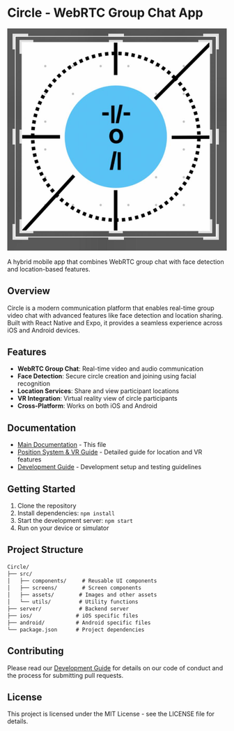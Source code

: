 # Circle - WebRTC Group Chat App

![Circle App Logo](src/assets/images/circle-app-logo.png)

A hybrid mobile app that combines WebRTC group chat with face detection and location-based features.

## Overview

Circle is a modern communication platform that enables real-time group video chat with advanced features like face detection and location sharing. Built with React Native and Expo, it provides a seamless experience across iOS and Android devices.

## Features

- **WebRTC Group Chat**: Real-time video and audio communication
- **Face Detection**: Secure circle creation and joining using facial recognition
- **Location Services**: Share and view participant locations
- **VR Integration**: Virtual reality view of circle participants
- **Cross-Platform**: Works on both iOS and Android

## Documentation

- [Main Documentation](README.md) - This file
- [Position System & VR Guide](README2.md) - Detailed guide for location and VR features
- [Development Guide](README3.md) - Development setup and testing guidelines

## Getting Started

1. Clone the repository
2. Install dependencies: `npm install`
3. Start the development server: `npm start`
4. Run on your device or simulator

## Project Structure

```
Circle/
├── src/
│   ├── components/     # Reusable UI components
│   ├── screens/        # Screen components
│   ├── assets/        # Images and other assets
│   └── utils/         # Utility functions
├── server/            # Backend server
├── ios/              # iOS specific files
├── android/          # Android specific files
└── package.json      # Project dependencies
```

## Contributing

Please read our [Development Guide](README3.md) for details on our code of conduct and the process for submitting pull requests.

## License

This project is licensed under the MIT License - see the LICENSE file for details.
